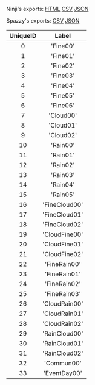 Ninji's exports: [HTML](https://wuffs.org/acnh/bcsv_140/html/WeatherPatternParam.html) [CSV](https://wuffs.org/acnh/bcsv_140/csv/WeatherPatternParam.csv) [JSON](https://wuffs.org/acnh/bcsv_140/json/WeatherPatternParam.json)

Spazzy's exports: [CSV](https://github.com/McSpazzy/acnh-csv/blob/master/WeatherPatternParam.csv) [JSON](https://github.com/McSpazzy/acnh-json/blob/master/WeatherPatternParam.json)

| UniqueID | Label |
|:--:|:--:|
| 0 | 'Fine00' | 
| 1 | 'Fine01' | 
| 2 | 'Fine02' | 
| 3 | 'Fine03' | 
| 4 | 'Fine04' | 
| 5 | 'Fine05' | 
| 6 | 'Fine06' | 
| 7 | 'Cloud00' | 
| 8 | 'Cloud01' | 
| 9 | 'Cloud02' | 
| 10 | 'Rain00' | 
| 11 | 'Rain01' | 
| 12 | 'Rain02' | 
| 13 | 'Rain03' | 
| 14 | 'Rain04' | 
| 15 | 'Rain05' | 
| 16 | 'FineCloud00' | 
| 17 | 'FineCloud01' | 
| 18 | 'FineCloud02' | 
| 19 | 'CloudFine00' | 
| 20 | 'CloudFine01' | 
| 21 | 'CloudFine02' | 
| 22 | 'FineRain00' | 
| 23 | 'FineRain01' | 
| 24 | 'FineRain02' | 
| 25 | 'FineRain03' | 
| 26 | 'CloudRain00' | 
| 27 | 'CloudRain01' | 
| 28 | 'CloudRain02' | 
| 29 | 'RainCloud00' | 
| 30 | 'RainCloud01' | 
| 31 | 'RainCloud02' | 
| 32 | 'Commun00' | 
| 33 | 'EventDay00' | 
